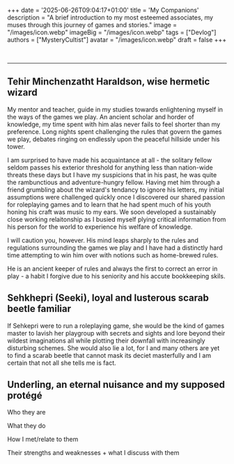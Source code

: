 +++
date = '2025-06-26T09:04:17+01:00'
title = 'My Companions'
description = "A brief introduction to my most esteemed associates, my muses through this journey of games and stories."
image = "/images/icon.webp"
imageBig = "/images/icon.webp"
tags = ["Devlog"]
authors = ["MysteryCultist"]
avatar = "/images/icon.webp"
draft = false
+++

&nbsp;

---

## Tehir Minchenzatht Haraldson, wise hermetic wizard
My mentor and teacher, guide in my studies towards enlightening myself in the ways of the games we play. An ancient scholar and horder of knowledge, my time spent with him alas never fails to feel shorter than my preference. Long nights spent challenging the rules that govern the games we play, debates ringing on endlessly upon the peaceful hillside under his tower.

I am surprised to have made his acquaintance at all - the solitary fellow seldom passes his exterior threshold for anything less than nation-wide threats these days but I have my suspicions that in his past, he was quite the rambunctious and adventure-hungry fellow. Having met him through a friend grumbling about the wizard's tendancy to ignore his letters, my initial assumptions were challenged quickly once I discovered our shared passion for roleplaying games and to learn that he had spent much of his youth honing his craft was music to my ears. We soon developed a sustainably close working relaitonship as I busied myself plying critical information from his person for the world to experience his welfare of knowledge.

I will caution you, however. His mind leaps sharply to the rules and regulations surrounding the games we play and I have had a distinctly hard time attempting to win him over with notions such as home-brewed rules.


He is an ancient keeper of rules and always the first to correct an error in play - a habit I forgive due to his seniority and his accute bookkeeping skils.

## Sehkhepri (Seeki), loyal and lusterous scarab beetle familiar
If Sehkepri were to run a roleplaying game, she would be the kind of games master to lavish her playgroup with secrets and sights and lore beyond their wildest imaginations all while plotting their downfall with increasingly disturbing schemes. She would also lie a lot, for I and many others are yet to find a scarab beetle that cannot mask its deciet masterfully and I am certain that not all she tells me is fact.

## Underling, an eternal nuisance and my supposed protégé

Who they are

What they do

How I met/relate to them

Their strengths and weaknesses + what I discuss with them